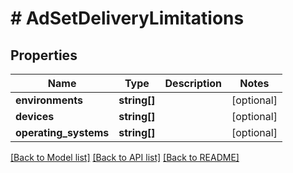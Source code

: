 # # AdSetDeliveryLimitations

## Properties

Name | Type | Description | Notes
------------ | ------------- | ------------- | -------------
**environments** | **string[]** |  | [optional]
**devices** | **string[]** |  | [optional]
**operating_systems** | **string[]** |  | [optional]

[[Back to Model list]](../../README.md#models) [[Back to API list]](../../README.md#endpoints) [[Back to README]](../../README.md)
